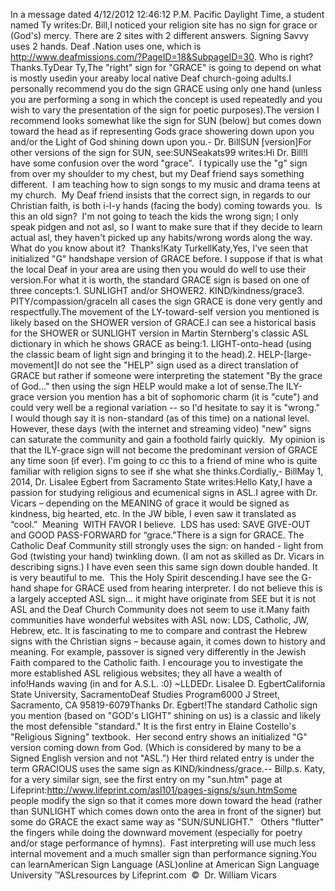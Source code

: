 In a message dated 4/12/2012 12:46:12 P.M. Pacific Daylight 
			Time, a student named Ty writes:Dr. Bill,I noticed your religion site has no sign for grace or (God's) mercy. 
			There are 2 sites with 2 different answers. Signing Savvy uses 2 
			hands. Deaf .Nation uses one, which is http://www.deafmissions.com/?PageID=18&SubpageID=30. 
			Who is right?Thanks.TyDear Ty,The "right" sign for "GRACE" is going to depend on what is mostly 
			usedin your areaby local native Deaf church-going adults.I personally recommend you do the sign GRACE using only one hand 
			(unless you are performing a song in which the concept is used 
			repeatedly and you wish to vary the presentation of the sign for 
			poetic purposes).The version I recommend looks somewhat like the sign for SUN (below) 
			but comes down toward the head as if representing Gods grace 
			showering down upon you and/or the Light of God shining down upon 
			you.- Dr. BillSUN [version]For other versions of the sign for SUN, see:SUNSeakats99 writes:Hi Dr. Bill!I have some confusion over the word "grace".  I 
			typically use the "g" sign from over my shoulder to my chest, but my 
			Deaf friend says something different.  I am teaching how to sign 
			songs to my music and drama teens at my church.  My Deaf friend 
			insists that the correct sign, in regards to our Christian faith, is 
			both i-l-y hands (facing the body) coming towards you.  Is this an 
			old sign?  I'm not going to teach the kids the wrong sign; I only 
			speak pidgen and not asl, so I want to make sure that if they decide 
			to learn actual asl, they haven't picked up any habits/wrong words 
			along the way.  What do you know about it?  Thanks!Katy 
			TurkellKaty,Yes, I've seen that initialized "G" handshape version of GRACE 
			before. I suppose if that is what the local Deaf in your area are 
			using then you would do well to use their version.For what it is worth, the standard GRACE sign is based on one of 
			three concepts:1. SUNLIGHT and/or SHOWER2. KIND/kindness/grace3. PITY/compassion/graceIn all cases the sign GRACE is done very gently and respectfully.The movement of the LY-toward-self version you mentioned is likely 
			based on the SHOWER version of GRACE.I can see a historical basis for the SHOWER or 
			SUNLIGHT version in Martin Sternberg's classic ASL dictionary in 
			which he shows GRACE as being:1. LIGHT-onto-head (using the classic beam of 
			light sign and bringing it to the head).2. HELP-[large-movement]I do not see the "HELP" sign used as a direct translation of GRACE 
			but rather if someone were interpreting the statement "By the grace 
			of God..." then using the sign HELP would make a lot of sense.The ILY-grace version you mention has a bit of 
			sophomoric charm (it is "cute") and could very well be a regional 
			variation -- so I'd hesitate to say it is "wrong."  I would though 
			say it is non-standard (as of this time) on a national level. 
			However, these days (with the internet and streaming video) "new" 
			signs can saturate the community and gain a foothold fairly 
			quickly.  My opinion is that the ILY-grace sign will not become the 
			predominant version of GRACE any time soon (if ever). I'm going to 
			cc this to a friend of mine who is quite familiar with religion 
			signs to see if she what she thinks.Cordially,- BillMay 1, 2014, Dr. Lisalee Egbert from Sacramento 
			State writes:Hello Katy,I have a passion for studying religious and ecumenical signs in ASL.I agree with Dr. Vicars – depending on the 
			MEANING of grace it would be signed as kindness, big hearted, etc. 
			In the JW bible, I even saw it translated as “cool.”  Meaning  WITH 
			FAVOR I believe.  LDS has used: SAVE GIVE-OUT and GOOD PASS-FORWARD 
			for “grace."There is a sign for GRACE. The Catholic Deaf 
			Community still strongly uses the sign: on handed - light from God 
			(twisting your hand) twinkling down. (I am not as skilled as Dr. 
			Vicars in describing signs.) I have even seen this same sign down 
			double handed. It is very beautiful to me.  This the Holy Spirit 
			descending.I have see the G-hand shape for GRACE used from 
			hearing interpreter. I do not believe this is a largely accepted ASL 
			sign… it might have originate from SEE but it is not ASL and the 
			Deaf Church Community does not seem to use it.Many faith communities have wonderful websites 
			with ASL now: LDS, Catholic, JW, Hebrew, etc. It is fascinating to 
			me to compare and contrast the Hebrew signs with the Christian signs 
			– because again, it comes down to history and meaning. For example, 
			passover is signed very differently in the Jewish Faith compared to 
			the Catholic faith. I encourage you to investigate the more 
			established ASL religious websites; they all have a wealth of info!Hands waving (in and for A.S.L. :0) ~LLDEDr. Lisalee D. EgbertCalifornia State University, SacramentoDeaf Studies Program6000 J Street, Sacramento, CA 95819-6079Thanks Dr. Egbert!The standard Catholic sign you mention (based 
			on "GOD's LIGHT" shining on us) is a classic and likely the most 
			defensible "standard." It is the first entry in Elaine Costello's 
			"Religious Signing" textbook.  Her second entry shows an initialized 
			"G" version coming down from God. (Which is considered by many to be 
			a Signed English version and not "ASL.") Her third related entry is 
			under the term GRACIOUS uses the same sign as KIND/kindness/grace.-- Billp.s. Katy, for a very similar sign, see the first entry on my "sun.htm" 
			page at Lifeprint:http://www.lifeprint.com/asl101/pages-signs/s/sun.htmSome people modify the sign so that it comes 
			more down toward the head (rather than SUNLIGHT which comes down 
			onto the area in front of the signer) but some do GRACE the exact 
			same way as "SUN/SUNLIGHT."   Others "flutter" the fingers while 
			doing the downward movement (especially for poetry and/or stage 
			performance of hymns).  Fast interpreting will use much less 
			internal movement and a much smaller sign than performance signing.You can learnAmerican Sign Language (ASL)online at American Sign Language University ™ASLresources by Lifeprint.com  ©  Dr. William Vicars